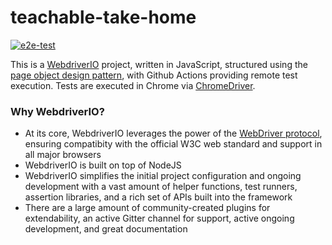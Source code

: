 # teachable-take-home

[![e2e-test](https://github.com/angelo-loria/teachable-take-home/actions/workflows/e2e-test.yaml/badge.svg)](https://github.com/angelo-loria/teachable-take-home/actions/workflows/e2e-test.yaml)


This is a [WebdriverIO](https://webdriver.io/docs/what-is-webdriverio) project, written in JavaScript, structured using the [page object design pattern](https://webdriver.io/docs/pageobjects), with Github Actions providing remote test execution. Tests are executed in Chrome via [ChromeDriver](https://sites.google.com/chromium.org/driver/).

### Why WebdriverIO?
* At its core, WebdriverIO leverages the power of the [WebDriver protocol](https://w3c.github.io/webdriver/), ensuring compatibity with the official W3C web standard and support in all major browsers
* WebdriverIO is built on top of NodeJS
* WebdriverIO simplifies the initial project configuration and ongoing development with a vast amount of helper functions, test runners, assertion libraries, and a rich set of APIs built into the framework
* There are a large amount of community-created plugins for extendability, an active Gitter channel for support, active ongoing development, and great documentation